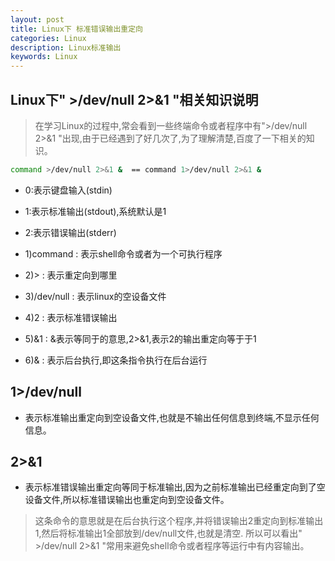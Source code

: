 ```yaml
---
layout: post
title: Linux下 标准错误输出重定向
categories: Linux
description: Linux标准输出
keywords: Linux
---
```

 
## Linux下" >/dev/null 2>&1 "相关知识说明

> 在学习Linux的过程中,常会看到一些终端命令或者程序中有">/dev/null 2>&1 "出现,由于已经遇到了好几次了,为了理解清楚,百度了一下相关的知识。


``` sh
command >/dev/null 2>&1 &  == command 1>/dev/null 2>&1 &
```
 
- 0:表示键盘输入(stdin)
- 1:表示标准输出(stdout),系统默认是1 
- 2:表示错误输出(stderr)


- 1)command : 表示shell命令或者为一个可执行程序
- 2)> : 表示重定向到哪里 
- 3)/dev/null : 表示linux的空设备文件 
- 4)2 : 表示标准错误输出
- 5)&1 : &表示等同于的意思,2>&1,表示2的输出重定向等于于1
- 6)& : 表示后台执行,即这条指令执行在后台运行
 

## 1>/dev/null

- 表示标准输出重定向到空设备文件,也就是不输出任何信息到终端,不显示任何信息。

## 2>&1
- 表示标准错误输出重定向等同于标准输出,因为之前标准输出已经重定向到了空设备文件,所以标准错误输出也重定向到空设备文件。


> 这条命令的意思就是在后台执行这个程序,并将错误输出2重定向到标准输出1,然后将标准输出1全部放到/dev/null文件,也就是清空.
所以可以看出" >/dev/null 2>&1 "常用来避免shell命令或者程序等运行中有内容输出。


